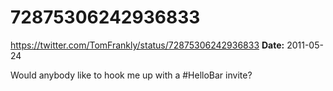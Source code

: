 # 72875306242936833
https://twitter.com/TomFrankly/status/72875306242936833
**Date:** 2011-05-24

Would anybody like to hook me up with a #HelloBar invite?
